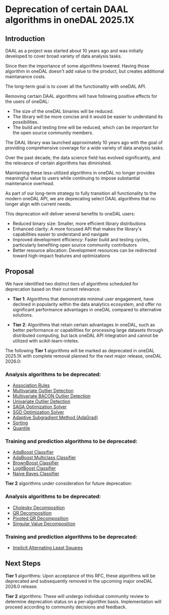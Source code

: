 # Deprecation of certain DAAL algorithms in oneDAL 2025.1X

## Introduction

DAAL as a project was started about 10 years ago and was initially developed
to cover broad variety of data analysis tasks.

Since then the importance of some algorithms lowered.
Having those algorithm in oneDAL doesn't add value to the product, but creates
additional maintanance costs.

The long-term goal is to cover all the functionality with oneDAL API.

Removing certain DAAL algorithms will have following positive effects
for the users of oneDAL:

- The size of the oneDAL binaries will be reduced.
- The library will be more concise and it would be easier to understand its
  possibilities.
- The build and testing time will be reduced, which can be important
  for the open source community members.

The DAAL library was launched approximately 10 years ago with the goal
of providing comprehensive coverage for a wide variety of data analysis tasks.

Over the past decade, the data science field has evolved significantly,
and the relevance of certain algorithms has diminished.

Maintaining these less-utilized algorithms in oneDAL no longer provides
meaningful value to users while continuing to impose substantial
maintenance overhead.

As part of our long-term strategy to fully transition all functionality
to the modern oneDAL API, we are deprecating select DAAL algorithms
that no longer align with current needs.

This deprecation will deliver several benefits to oneDAL users:

 - Reduced binary size: Smaller, more efficient library distributions
 - Enhanced clarity: A more focused API that makes the library's capabilities
   easier to understand and navigate
 - Improved development efficiency: Faster build and testing cycles,
   particularly benefiting open source community contributors
 - Better resource allocation: Development resources can be redirected
   toward high-impact features and optimizations

## Proposal

We have identified two distinct tiers of algorithms scheduled for deprecation
based on their current relevance:

- **Tier 1**: Algorithms that demonstrate minimal user engagement,
  have declined in popularity within the data analytics ecosystem, and offer
  no significant performance advantages in oneDAL compared to alternative solutions.

- **Tier 2**: Algorithms that retain certain advantages in oneDAL,
  such as better performance or capabilities for processing large datasets
  through distributed computing, but lack oneDAL API integration and
  cannot be utilized with scikit-learn-intelex.

The following **Tier 1** algorithms will be marked as deprecated
in oneDAL 2025.1X with complete removal planned for the next major release,
oneDAL 2026.0:

### Analysis algorithms to be deprecated:
- [Association Rules](https://uxlfoundation.github.io/oneDAL/daal/algorithms/association_rules/association-rules.html)
- [Multivariate Outlier Detection](https://uxlfoundation.github.io/oneDAL/daal/algorithms/outlier_detection/multivariate.html)
- [Multivariate BACON Outlier Detection](https://uxlfoundation.github.io/oneDAL/daal/algorithms/outlier_detection/multivariate-bacon.html)
- [Univariate Outlier Detection](https://uxlfoundation.github.io/oneDAL/daal/algorithms/outlier_detection/univariate.html)
- [SAGA Optimization Solver](https://uxlfoundation.github.io/oneDAL/daal/algorithms/optimization-solvers/solvers/stochastic-average-gradient-accelerated-method.html)
- [SGD Optimization Solver](https://uxlfoundation.github.io/oneDAL/daal/algorithms/optimization-solvers/solvers/stochastic-gradient-descent-algorithm.html)
- [Adaptive Subgradient Method (AdaGrad)](https://uxlfoundation.github.io/oneDAL/daal/algorithms/optimization-solvers/solvers/adaptive-subgradient-method.html)
- [Sorting](https://uxlfoundation.github.io/oneDAL/daal/algorithms/sorting/index.html)
- [Quantile](https://uxlfoundation.github.io/oneDAL/daal/algorithms/quantiles/index.html)

### Training and prediction algorithms to be deprecated:
- [AdaBoost Classifier](https://uxlfoundation.github.io/oneDAL/daal/algorithms/boosting/adaboost.html)
- [AdaBoost Multiclass Classifier](https://uxlfoundation.github.io/oneDAL/daal/algorithms/boosting/adaboost-multiclass.html)
- [BrownBoost Classifier](https://uxlfoundation.github.io/oneDAL/daal/algorithms/boosting/brownboost.html)
- [LogitBoost Classifier](https://uxlfoundation.github.io/oneDAL/daal/algorithms/boosting/logitboost.html)
- [Naive Bayes Classifier](https://uxlfoundation.github.io/oneDAL/daal/algorithms/naive_bayes/naive-bayes-classifier.html)

**Tier 2** algorithms under consideration for future deprecation:

### Analysis algorithms to be deprecated:
- [Cholesky Decomposition](https://uxlfoundation.github.io/oneDAL/daal/algorithms/cholesky/cholesky.html)
- [QR Decomposition](https://uxlfoundation.github.io/oneDAL/daal/algorithms/qr/qr-decomposition.html)
- [Pivoted QR Decomposition](https://uxlfoundation.github.io/oneDAL/daal/algorithms/qr/qr-pivoted.html)
- [Singular Value Decomposition](https://uxlfoundation.github.io/oneDAL/daal/algorithms/svd/singular-value-decomposition.html)

### Training and prediction algorithms to be deprecated:
- [Implicit Alternating Least Squares](https://uxlfoundation.github.io/oneDAL/daal/algorithms/implicit_als/implicit-alternating-least-squares.html)

## Next Steps

**Tier 1** algorithms: Upon acceptance of this RFC, these algorithms
will be deprecated and subsequently removed in the upcoming major oneDAL
2026.0 release.

**Tier 2** algorithms: These will undergo individual community review
to determine deprecation status on a per-algorithm basis.
Implementation will proceed according to community decisions and feedback.
